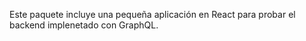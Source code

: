 Este paquete incluye una pequeña aplicación en React para probar el backend implenetado con GraphQL.
